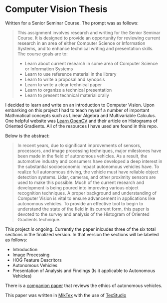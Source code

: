 # Computer Vision Thesis

Written for a Senior Seminar Course. The prompt was as follows:

> This assignment involves research and writing for the Senior Seminar Course.  It is designed to provide an opportunity for reviewing current research in an area of either Computer Science or Information Systems, and to enhance technical writing and presentation skills.
> The course goals are to:
> - Learn about current research in some area of Computer Science or Information Systems
> - Learn to use reference material in the library
> - Learn to write a proposal and synopsis
> - Learn to write a clear technical paper
> - Learn to organize a technical presentation
> - Learn to present technical material orally 

I decided to learn and write on an introduction to Computer Vision. Upon embarking on this project I had to teach myself a number of important Mathmatical concepts such as Linear Algebra and Multivariable Calculus. One helpful website was [Learn OpenCV](https://www.learnopencv.com/histogram-of-oriented-gradients/) and their article on Histograms of Oriented Gradients. All of the resources I have used are found in this repo.

Below is the abstract:
> In recent years, due to significant improvements of sensors, processors, and image processing techniques, major milestones have been made in the field of autonomous vehicles. As a result, the automotive industry and consumers have developed a deep interest in the substantial socioeconomic impact autonomous vehicles have. To realize full autonomous driving, the vehicle must have reliable object detection systems. Lidar, cameras, and other proximity sensors are used to make this possible. Much of the current research and development is being poured into improving various object recognition techniques. A proper background and understanding of Computer Vision is vital to ensure advancement in applications like autonomous vehicles. To provide an effective tool to begin to understand the state of the field in its current form, this paper is devoted to the survey and analysis of the Histogram of Oriented Gradients technique.

This project *is* ongoing. Currently the paper inlcudes three of the six total sections in the finalized version. In that version the sections will be labeled as follows:
 - Introduction
 - Image Processing
 - HOG Feature Descritors
 - Autonomous Vehicles
 - Presentation of Analysis and Findings (Is it applicable to Autonomous Vehicles)
 
There is a [companion paper](https://github.com/mckqw/CVThesis) that reviews the ethics of autonomous vehicles.

This paper was written in [MikTex](https://miktex.org/) with the use of [TexStudio](https://www.texstudio.org/)


